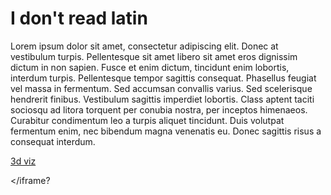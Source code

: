 # I don't read latin


Lorem ipsum dolor sit amet, consectetur adipiscing elit. Donec at vestibulum turpis. Pellentesque sit amet libero sit amet eros dignissim dictum in non sapien. Fusce et enim dictum, tincidunt enim lobortis, interdum turpis. Pellentesque tempor sagittis consequat. Phasellus feugiat vel massa in fermentum. Sed accumsan convallis varius. Sed scelerisque hendrerit finibus. Vestibulum sagittis imperdiet lobortis. Class aptent taciti sociosqu ad litora torquent per conubia nostra, per inceptos himenaeos. Curabitur condimentum leo a turpis aliquet tincidunt. Duis volutpat fermentum enim, nec bibendum magna venenatis eu. Donec sagittis risus a consequat interdum.


[3d viz](d3/index.html)

<ifrane style="width: 1024px; height:768 px; " src="http://iascatbrock.github.io/IASC-2P02/d3/index.html"></iframe?
